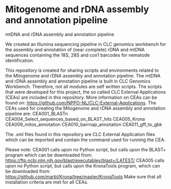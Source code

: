 # Mitogenome and rDNA assembly and annotation pipeline
mtDNA and rDNA assembly and annotation pipeline

We created an Illumina sequencing pipeline in CLC genomics workbench for the assembly and annotation of (near complete) rDNA and mtDNA sequences containing the 18S, 28S and cox1 barcodes for nematode identification. 


This repository is created for sharing scripts and environments related to the Mitogenome and rDNA assembly and annotation pipeline.
The mtDNA and rDNA assembly and annotation pipeline is built in CLC Genomics Workbench. Therefore, not all modules are self written scripts. 
The scripts that were developed for this project, the so called CLC External Applications (CEAs) are included in this repository.
More information on CEAs can be found on: https://github.com/NPPO-NL/CLC-External-Applications.
The CEAs used for creating the Mitogenome and rDNA assembly and annotation pipeline are:
	CEA001_BLASTn
	CEA004_Select_sequences_based_on_BLAST_hits
	CEA005_Krona 
	CEA009_mitos_annotation
	CEA010_barrnap_annotation
	CEA011_gff_to_gbk

The .xml files found in this repository are CLC External Application files which can be imported and contain the command used for running the CEA.


Please note: 
	CEA001 calls upon no Python script, but calls upon the BLAST+ program which can be downloaded from: https://ftp.ncbi.nlm.nih.gov/blast/executables/blast+/LATEST/
	CEA005 calls upon no Python script, but calls upon the KronaTools program, which can be downloaded from: https://github.com/marbl/Krona/tree/master/KronaTools
	Make sure that all installation criteria are met for all CEAs. 